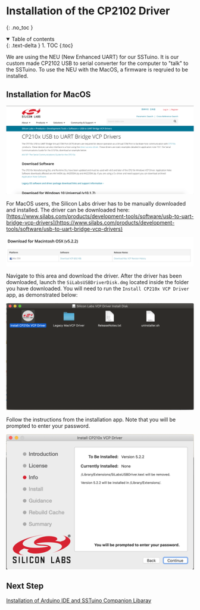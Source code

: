 # Installation of the CP2102 Driver

{: .no_toc }

<details open markdown="block">
  <summary>
    Table of contents
  </summary>
  {: .text-delta }
1. TOC
{:toc}
</details>

We are using the NEU (New Enhanced UART) for our SSTuino. It is our custom made CP2102 USB to serial converter for the computer to "talk" to the SSTuino. To use the NEU with the MacOS, a firmware is reqruied to be installed.

## Installation for MacOS

![Silabs_DownloadPage_Updated](gettingStarted_images/Silabs_DownloadPage_Updated.png)

For MacOS users, the Silicon Labs driver has to be manually downloaded and installed. The driver can be downloaded here: [https://www.silabs.com/products/development-tools/software/usb-to-uart-bridge-vcp-drivers](https://www.silabs.com/products/development-tools/software/usb-to-uart-bridge-vcp-drivers)

![Silabs_MacDownloadUpdated](gettingStarted_images/Silabs_MacDownloadUpdated.png)

Navigate to this area and download the driver. After the driver has been downloaded, launch the `SiLabsUSBDriverDisk.dmg` located inside the folder you have downloaded. You will need to run the `Install CP210x VCP Driver` app, as demonstrated below: 

![CP2102_Installer](gettingStarted_images/CP2102_Installer.png)

Follow the instructions from the installation app. Note that you will be prompted to enter your password.

![Silabs_Install](gettingStarted_images/Silabs_Install.png)

## Next Step
[Installation of Arduino IDE and SSTuino Companion Libaray](page2.md)